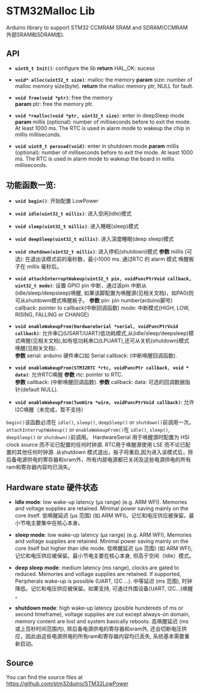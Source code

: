 # STM32Malloc Lib
Arduino library to support STM32 CCMRAM SRAM and SDRAM(CCMRAM 外部SRAM和SDRAM库).

## API

* **`uint8_t Init()`**: configure the lib
**return** HAL_OK: sucess

* **`void* alloc(uint32_t size)`**: malloc the memory
**param** size: number of malloc memory size(byte).
**return** the malloc memory ptr, NULL for fault.

* **`void free(void *ptr)`**: free the memory  
**param** ptr: free the memory ptr.

* **`void *realloc(void *ptr, uint32_t size)`**: enter in deepSleep mode  
**param** millis (optional): number of milliseconds before to exit the mode. At least 1000 ms. The RTC is used in alarm mode to wakeup the chip in millis milliseconds.

* **`void uint8_t perused(void)`**: enter in shutdown mode
**param** millis (optional): number of milliseconds before to exit the mode. At least 1000 ms. The RTC is used in alarm mode to wakeup the board in millis milliseconds.

## 功能函数一览:
* **`void begin()`**:  开始配置 LowPower
* **`void idle(uint32_t millis)`**:  进入空闲(idle)模式
* **`void sleep(uint32_t millis)`**:  进入睡眠(sleep)模式
* **`void deepSleep(uint32_t millis)`**:  进入深度睡眠(deep sleep)模式
* **`void shutdown(uint32_t millis)`**:  进入停机(shutdown)模式
**参数**  millis (可选): 在退出该模式前的毫秒数，最小1000 ms. 通过RTC 的 alarm 模式 唤醒板子在 millis 毫秒后。

* **`void attachInterruptWakeup(uint32_t pin, voidFuncPtrVoid callback, uint32_t mode)`**: 设置 GPIO pin 中断，通过该pin 中断从(idle/sleep/deepsleep)唤醒, 如果该脚配置为唤醒源(见相关文档)，如PA0)则可从shutdowm模式唤醒板子。
**参数** pin: pin number(arduino脚号)
     callback: pointer to callback(中断回调函数)
     mode: 中断模式(HIGH, LOW, RISING, FALLING or CHANGE) 

* **`void enableWakeupFrom(HardwareSerial *serial, voidFuncPtrVoid callback)`**: 允许串口(USART/UART)低功耗模式,从(idle/sleep/deepsleep)模式唤醒(见相关文档),如有低功耗串口(LPUART),还可从关机(shutdown)模式唤醒(见相关文档).  
**参数** serial: arduino 硬件串口如 Serial 
     callback: (中断唤醒回调函数).  

* **`void enableWakeupFrom(STM32RTC *rtc, voidFuncPtr callback, void * data)`**: 允许RTC唤醒
**参数**  rtc: pointer to RTC.  
**参数**  callback: (中断唤醒回调函数). 
**参数**  callback: data: 可选的回调数据指针(default NULL).  

* **`void enableWakeupFrom(TwoWire *wire, voidFuncPtrVoid callback)`**: 允许I2C唤醒（未完成，暂不支持）

`begin()`该函数必须在 `idle()`, `sleep()`, `deepSleep()` or `shutdown()`前调用一次。  
`attachInterruptWakeup()` or `enableWakeupFrom()`在 `idle()`, `sleep()`, `deepSleep()` or `shutdown()`前调用。
HardwareSerial 用于唤醒源时配置为 HSI clock source 而不论已配置的任何时钟源.
RTC用于唤醒源使用 LSE 而不论已配置的其他任何时钟源.
从shutdown 模式退出，板子将重启,因为进入该模式后，除后备电源供电的寄存器和sram外，所有内部电源都已关闭及这些电源供电的所有ram和寄存器内容均已消失。
  
## Hardware state 硬件状态

* **Idle mode**: low wake-up latency (µs range) (e.g. ARM WFI). Memories and
voltage supplies are retained. Minimal power saving mainly on the core itself.
低唤醒延迟 (µs 范围) (如 ARM WFI)。记忆和电压供应被保留。最小节电主要集中在核心本身。

* **sleep mode**: low wake-up latency (µs range) (e.g. ARM WFI), Memories and
voltage supplies are retained. Minimal power saving mainly on the core itself but
higher than idle mode.
低唤醒延迟 (µs 范围) (如 ARM WFI), 记忆和电压供应被保留。最小节电主要在核心本身, 但高于空闲（Idle）模式。

* **deep sleep mode**: medium latency (ms range), clocks are gated to reduced. Memories
and voltage supplies are retained. If supported, Peripherals wake-up is possible (UART, I2C ...).
中等延迟 (ms 范围), 时钟降低。记忆和电压供应被保留。如果支持, 可通过外围设备(UART, I2C...)唤醒 。

* **shutdown mode**: high wake-up latency (posible hundereds of ms or second timeframe), voltage supplies are cut except always-on domain, memory content are lost and system basically reboots.
高唤醒延迟 (ms 或上百秒时间范围内), 除后备电源供电的寄存器和sram外, 还会切断电压供应，因此由这些电源供电的所有ram和寄存器内容均已丢失, 系统基本需要重新启动。

## Source
You can find the source files at  
https://github.com/stm32duino/STM32LowPower
